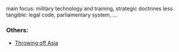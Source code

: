 main focus: military technology and training, strategic doctrines
less tangible: legal code, parliamentary system, ...


### Others:
* [Throwing off Asia](https://ocw.mit.edu/ans7870/21f/21f.027/throwing_off_asia_01/index.html)
